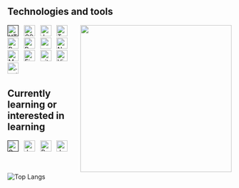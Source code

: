 ## Technologies and tools
<img src="https://media2.giphy.com/media/qgQUggAC3Pfv687qPC/giphy.gif" align="right" width="340px" height="330px" >

[<img src="https://img.shields.io/badge/HTML5-F6F8FA?logo=html5&logoColor=E34F26" alt="HTML5 logo" title="HTML5" height="25" />]()
&nbsp;
<img src="https://img.shields.io/badge/CSS3-F6F8FA?logo=css3&logoColor=1572B6" alt="CSS3 logo" title="CSS3" height="25" />
&nbsp;
<img src="https://img.shields.io/badge/JavaScript-F6F8FA?logo=javascript&logoColor=F7DF1E" alt="JavaScript logo" title="JavaScript" height="25" />
&nbsp;
<img src="https://img.shields.io/badge/TypeScript-F6F8FA?logo=typescript&logoColor=3178C6" alt="TypeScript logo" title="TypeScript" height="25" />
&nbsp;
<img src="https://img.shields.io/badge/-React-%23F6F8FA?logo=react&logoColor=61DAFB%22%20alt=%22React%20Native%20logo" alt="React logo" title="React" height="25" />
&nbsp;
<img src="https://img.shields.io/badge/Redux-F6F8FA?logo=redux&logoColor=764ABC" alt="Redux logo" title="Redux" height="25" />
&nbsp;
<img src="https://img.shields.io/static/v1?label=&message=css-modules&color=F6F8FA&logo=css&logoColor=DB7093" alt="css-modules logo" title="css-modules" height="25" />
&nbsp;
<img src="https://img.shields.io/badge/Node.js-F6F8FA?logo=node.js&logoColor=339933" alt="Node.js logo" title="Node.js" height="25" />
&nbsp;
<img src="https://img.shields.io/badge/MongoDB-F6F8FA?logo=mongodb&logoColor=47A248" alt="MongoDB logo" title="MongoDB" height="25" />
&nbsp;
<img src="https://img.shields.io/badge/Firebase-F6F8FA?logo=firebase&logoColor=FFCA28" alt="Firebase logo" title="Firebase" height="25" />
&nbsp;
<img src="https://img.shields.io/badge/git-F6F8FA?logo=git&logoColor=F05032" alt="git logo" title="git" height="25" />
&nbsp;
<img src="https://img.shields.io/badge/VS%20Code-F6F8FA?logo=visual-studio-code&logoColor=007ACC" alt="Visual Studio Code logo" title="Visual Studio Code" height="25" />
&nbsp;
<img src="https://img.shields.io/badge/.net-F6F8FA?logo=.net&logoColor=512BD4" alt=".net logo" title=".net" height="25" />
&nbsp;
<br>

## Currently learning or interested in learning

[<img src="https://img.shields.io/badge/GraphQL-F6F8FA?logo=graphql&logoColor=E10098" alt="GraphQL logo" title="GraphQL" height="25" />]()
&nbsp;
<img src="https://img.shields.io/badge/Jest-F6F8FA?logo=jest&logoColor=C21325" alt="Jest logo" title="Jest" height="25" />
&nbsp;
<img src="https://img.shields.io/badge/React Native-F6F8FA?logo=react&logoColor=61DAFB" alt="React Native logo" title="React Native" height="25" />
&nbsp;
<img src="https://img.shields.io/badge/Vue-F6F8FA?logo=vue.js&logoColor=4FC08D" alt="Jest logo" title="Jest" height="25" />
<br>


&nbsp;

![Top Langs](https://github-readme-stats.vercel.app/api/top-langs/?username=ErezBiren&theme=default)
